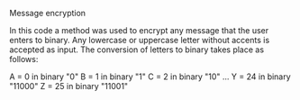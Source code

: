 Message encryption

In this code a method was used to encrypt any message that the user enters to binary.
Any lowercase or uppercase letter without accents is accepted as input.
The conversion of letters to binary takes place as follows:

A = 0 in binary "0"
B = 1 in binary "1"
C = 2 in binary "10"
...
Y = 24 in binary "11000"
Z = 25 in binary "11001"
